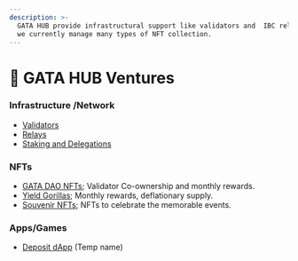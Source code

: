 ```yaml
---
description: >-
  GATA HUB provide infrastructural support like validators and  IBC relays and
  we currently manage many types of NFT collection.
---
```


# 🎯 GATA HUB Ventures

### Infrastructure /Network

* [Validators](gata-validators/)
* [Relays ](public-goods/gata-relays.md)
* [Staking and Delegations ](gata-nft-dao/gata-dao-staking-delegations.md) &#x20;

### NFTs

* [GATA D](gata-validators/)[AO NFTs](gata-nft-dao/); Validator Co-ownership and monthly rewards. &#x20;
* [Yield Gorillas](yield-gorilla/); Monthly rewards, deflationary supply.
* [Souvenir NFTs](nft-souvenirs.md); NFTs to celebrate the memorable events. &#x20;

### Apps/Games&#x20;

* [Deposit dApp](deposit-dapp.md) (Temp name)
